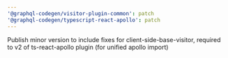 ```yaml
---
'@graphql-codegen/visitor-plugin-common': patch
'@graphql-codegen/typescript-react-apollo': patch
---
```


Publish minor version to include fixes for client-side-base-visitor, required to v2 of ts-react-apollo plugin (for unified apollo import)
